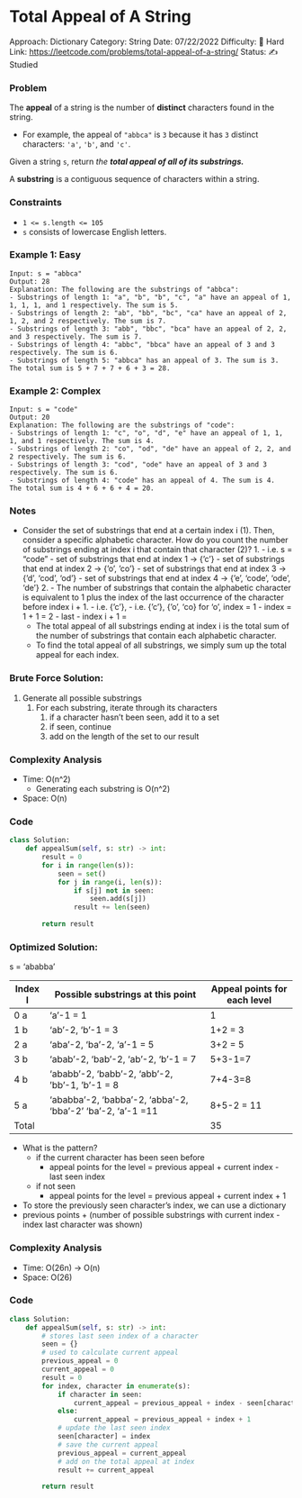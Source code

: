 # Total Appeal of A String

Approach: Dictionary
Category: String
Date: 07/22/2022
Difficulty: 🔴 Hard
Link: https://leetcode.com/problems/total-appeal-of-a-string/
Status: ✍️ Studied

### Problem

The **appeal** of a string is the number of **distinct** characters found in the string.

- For example, the appeal of `"abbca"` is `3` because it has `3` distinct characters: `'a'`, `'b'`, and `'c'`.

Given a string `s`, return *the **total appeal of all of its substrings.***

A **substring** is a contiguous sequence of characters within a string.

### Constraints

- `1 <= s.length <= 105`
- `s` consists of lowercase English letters.

### Example 1: Easy

```
Input: s = "abbca"
Output: 28
Explanation: The following are the substrings of "abbca":
- Substrings of length 1: "a", "b", "b", "c", "a" have an appeal of 1, 1, 1, 1, and 1 respectively. The sum is 5.
- Substrings of length 2: "ab", "bb", "bc", "ca" have an appeal of 2, 1, 2, and 2 respectively. The sum is 7.
- Substrings of length 3: "abb", "bbc", "bca" have an appeal of 2, 2, and 3 respectively. The sum is 7.
- Substrings of length 4: "abbc", "bbca" have an appeal of 3 and 3 respectively. The sum is 6.
- Substrings of length 5: "abbca" has an appeal of 3. The sum is 3.
The total sum is 5 + 7 + 7 + 6 + 3 = 28.
```

### Example 2: Complex

```
Input: s = "code"
Output: 20
Explanation: The following are the substrings of "code":
- Substrings of length 1: "c", "o", "d", "e" have an appeal of 1, 1, 1, and 1 respectively. The sum is 4.
- Substrings of length 2: "co", "od", "de" have an appeal of 2, 2, and 2 respectively. The sum is 6.
- Substrings of length 3: "cod", "ode" have an appeal of 3 and 3 respectively. The sum is 6.
- Substrings of length 4: "code" has an appeal of 4. The sum is 4.
The total sum is 4 + 6 + 6 + 4 = 20.
```

### Notes

- Consider the set of substrings that end at a certain index i (1). Then, consider a specific alphabetic character. How do you count the number of substrings ending at index i that contain that character (2)?
    1. 
        - i.e. s = “code”
            - set of substrings that end at index 1 → {’c’}
            - set of substrings that end at index 2 → {’o’, ’co’}
            - set of substrings that end at index 3 → {’d’, ‘cod’, ‘od’}
            - set of substrings that end at index 4 → {’e’, ‘code’, ‘ode’, ‘de’}
    2. 
        - The number of substrings that contain the alphabetic character is equivalent to 1 plus the index of the last occurrence of the character before index i + 1.
            - i.e. {’c’},
            - i.e. {’c’}, {’o’, ‘co} for ‘o’, index = 1
            - index = 1 + 1 = 2
                - last
                - index i + 1 =
    - The total appeal of all substrings ending at index i is the total sum of the number of substrings that contain each alphabetic character.
    - To find the total appeal of all substrings, we simply sum up the total appeal for each index.

### Brute Force Solution:

1. Generate all possible substrings 
    1. For each substring, iterate through its characters
        1. if a character hasn’t been seen, add it to a set
        2. if seen, continue
        3. add on the length of the set to our result 

### Complexity Analysis

- Time: O(n^2)
    - Generating each substring is O(n^2)
- Space: O(n)

### Code

```python
class Solution:
    def appealSum(self, s: str) -> int:
        result = 0
        for i in range(len(s)):
            seen = set()
            for j in range(i, len(s)):
                if s[j] not in seen:
                    seen.add(s[j])
                result += len(seen)
                
        return result
```

### Optimized Solution:

s = ‘ababba’

| Index I | Possible substrings at this point | Appeal points for each level |
| --- | --- | --- |
| 0 a  | ‘a’-1 = 1 | 1 |
| 1 b  | ‘ab’-2, ‘b’-1 = 3 | 1+2 = 3 |
| 2 a  | ‘aba’-2, ‘ba’-2, ‘a’-1 = 5 | 3+2 = 5  |
| 3 b  | ‘abab’-2, ‘bab’-2, ‘ab’-2, ‘b’-1 = 7 | 5+3-1=7 |
| 4 b  | ‘ababb’-2, ‘babb’-2, ‘abb’-2, ’bb’-1, ’b’-1 = 8 | 7+4-3=8 |
| 5 a | ‘ababba’-2, ‘babba’-2, ‘abba’-2, ‘bba’-2’ ‘ba’-2, ‘a’-1 =11 | 8+5-2 = 11 |
| Total |  | 35 |
- What is the pattern?
    - if the current character has been seen before
        - appeal points for the level = previous appeal + current index - last seen index
    - if not seen
        - appeal points for the level = previous appeal + current index + 1
- To store the previously seen character’s index, we can use a dictionary
- previous points + (number of possible substrings with current index - index last character was shown)

### Complexity Analysis

- Time: O(26n) → O(n)
- Space: O(26)

### Code

```python
class Solution:
    def appealSum(self, s: str) -> int:
        # stores last seen index of a character
        seen = {}
        # used to calculate current appeal
        previous_appeal = 0
        current_appeal = 0 
        result = 0 
        for index, character in enumerate(s):
            if character in seen:
                current_appeal = previous_appeal + index - seen[character]
            else:
                current_appeal = previous_appeal + index + 1
            # update the last seen index
            seen[character] = index
            # save the current appeal
            previous_appeal = current_appeal
            # add on the total appeal at index
            result += current_appeal
        
        return result
```